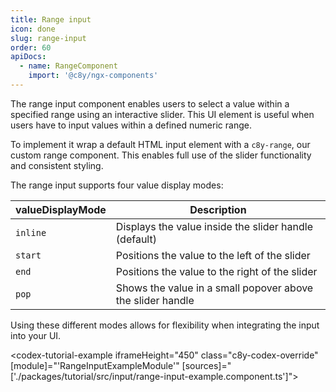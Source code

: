 ```yaml
---
title: Range input
icon: done
slug: range-input
order: 60
apiDocs:
  - name: RangeComponent
    import: '@c8y/ngx-components'
---
```

<!-- markdownlint-disable MD025 -->
<!-- markdownlint-disable MD033 -->
<!-- markdownlint-disable MD051 -->

The range input component enables users to select a value within a specified range using an
interactive slider. This UI element is useful when users have to input values within a defined
numeric range.

To implement it wrap a default HTML input element with a `c8y-range`, our custom range component.
This enables full use of the slider functionality and consistent styling.

The range input supports four value display modes:

| valueDisplayMode | Description |
| ------ | ----------- |
| `inline` | Displays the value inside the slider handle (default) |
| `start` | Positions the value to the left of the slider |
| `end` | Positions the value to the right of the slider |
| `pop` | Shows the value in a small popover above the slider handle |

Using these different modes allows for flexibility when integrating the input into your UI.

<codex-tutorial-example  iframeHeight="450" class="c8y-codex-override" [module]="'RangeInputExampleModule'"
[sources]="['./packages/tutorial/src/input/range-input-example.component.ts']"></codex-tutorial-example>
